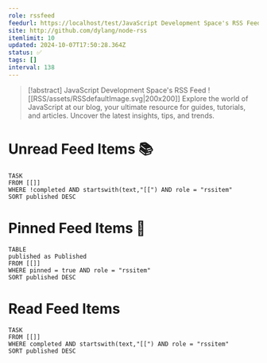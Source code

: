```yaml
---
role: rssfeed
feedurl: https://localhost/test/JavaScript Development Space's RSS Feed/feed.xml
site: http://github.com/dylang/node-rss
itemlimit: 10
updated: 2024-10-07T17:50:28.364Z
status: ✅
tags: []
interval: 138
---
```

> [!abstract] JavaScript Development Space's RSS Feed
> <span class="rss-image">![[RSS/assets/RSSdefaultImage.svg|200x200]]</span> Explore the world of JavaScript at our blog, your ultimate resource for guides, tutorials, and articles. Uncover the latest insights, tips, and trends.

# Unread Feed Items 📚
~~~dataview
TASK
FROM [[]]
WHERE !completed AND startswith(text,"[[") AND role = "rssitem"
SORT published DESC
~~~

# Pinned Feed Items 📍
~~~dataview
TABLE
published as Published
FROM [[]]
WHERE pinned = true AND role = "rssitem"
SORT published DESC
~~~

# Read Feed Items
~~~dataview
TASK
FROM [[]]
WHERE completed AND startswith(text,"[[") AND role = "rssitem"
SORT published DESC
~~~